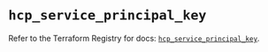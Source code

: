# `hcp_service_principal_key`

Refer to the Terraform Registry for docs: [`hcp_service_principal_key`](https://registry.terraform.io/providers/hashicorp/hcp/0.102.0/docs/resources/service_principal_key).
